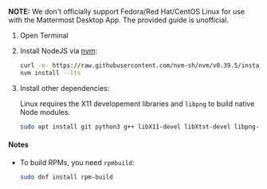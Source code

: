 **NOTE:** We don't officially support Fedora/Red Hat/CentOS Linux for use with the Mattermost Desktop App. The provided guide is unofficial.

1. Open Terminal
2. Install NodeJS via [nvm](https://github.com/nvm-sh/nvm#installing-and-updating):

    ```sh
    curl -o- https://raw.githubusercontent.com/nvm-sh/nvm/v0.39.5/install.sh | bash
    nvm install --lts
    ```

3. Install other dependencies:

    Linux requires the X11 developement libraries and `libpng` to build native Node modules.

    ```sh
    sudo apt install git python3 g++ libX11-devel libXtst-devel libpng-devel`
    ```

#### Notes
* To build RPMs, you need `rpmbuild`:

    ```sh
    sudo dnf install rpm-build
    ```